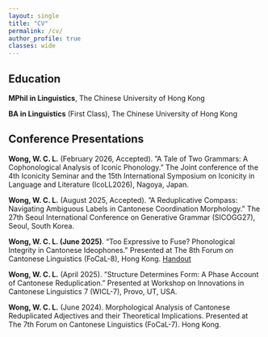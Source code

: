 ```yaml
---
layout: single
title: "CV"
permalink: /cv/
author_profile: true
classes: wide
---
```

## Education

**MPhil in Linguistics**, The Chinese University of Hong Kong

**BA in Linguistics** (First Class), The Chinese University of Hong Kong

## Conference Presentations

**Wong, W. C. L.** (February 2026, Accepted). ”A Tale of Two Grammars: A Cophonological Analysis of Iconic Phonology.” The Joint conference of the 4th Iconicity Seminar and the 15th International Symposium on Iconicity in Language and Literature (IcoLL2026), Nagoya, Japan.

**Wong, W. C. L.** (August 2025, Accepted). ”A Reduplicative Compass: Navigating Ambiguous Labels in Cantonese Coordination Morphology.” The 27th Seoul International Conference on Generative Grammar (SICOGG27), Seoul, South Korea.

**Wong, W. C. L. (June 2025)**. “Too Expressive to Fuse? Phonological Integrity in Cantonese Ideophones.” 
Presented at The 8th Forum on Cantonese Linguistics (FoCaL-8), Hong Kong. 
[Handout](https://github.com/wclisfy/wclisfy.github.io/blob/591398f24adb22cd701da76798b29f3fc06ffa50/conference-handouts/2025%20focal8%20handout.pdf)


**Wong, W. C. L.** (April 2025). ”Structure Determines Form: A Phase Account of Cantonese Reduplication.” Presented at Workshop on Innovations in Cantonese Linguistics 7 (WICL-7), Provo, UT, USA.

**Wong, W. C. L.** (June 2024). Morphological Analysis of Cantonese Reduplicated Adjectives and their Theoretical Implications. Presented at The 7th Forum on Cantonese Linguistics (FoCaL-7). Hong Kong.
